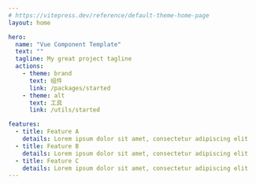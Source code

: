 ```yaml
---
# https://vitepress.dev/reference/default-theme-home-page
layout: home

hero:
  name: "Vue Component Template"
  text: ""
  tagline: My great project tagline
  actions:
    - theme: brand
      text: 组件
      link: /packages/started
    - theme: alt
      text: 工具
      link: /utils/started

features:
  - title: Feature A
    details: Lorem ipsum dolor sit amet, consectetur adipiscing elit
  - title: Feature B
    details: Lorem ipsum dolor sit amet, consectetur adipiscing elit
  - title: Feature C
    details: Lorem ipsum dolor sit amet, consectetur adipiscing elit
---
```


<script setup lang="ts">
import { onMounted } from 'vue'
import { fetchVersion } from './.vitepress/utils/fetchVersion'
import pkg from '../package.json'

const dependencies = pkg.dependencies
const devDependencies = pkg.devDependencies
function getVersion (target: string): string {
  for (let name of Object.keys(dependencies)) {
    if (name === target) {
      return dependencies[name].replace('^', '')
    }
  }
  for (let name of Object.keys(devDependencies)) {
    if (name === target) {
      return devDependencies[name].replace('^', '')
    }
  }
  return ''
}
function fetchDesc () {
  const featureDetails: any = document.querySelector('div.VPFeatures.VPHomeFeatures > div.container > div.items :first-child > div.VPLink.no-icon.VPFeature .box > p.details')
  const developDesc = `Vue@${getVersion('vue')} + TypeScript@${getVersion('typescript')} + Vite@${getVersion('vite')}`
  featureDetails.textContent = developDesc
}
onMounted(() => {
  fetchVersion()
  fetchDesc()
})
</script>

